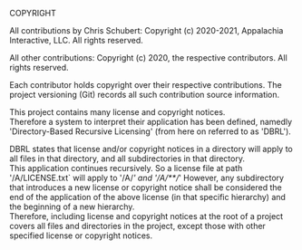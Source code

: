 COPYRIGHT

All contributions by Chris Schubert: Copyright (c) 2020-2021, Appalachia Interactive, LLC. All rights reserved.

All other contributions: Copyright (c) 2020, the respective contributors. All rights reserved.

Each contributor holds copyright over their respective contributions. 
The project versioning (Git) records all such contribution source information.

This project contains many license and copyright notices.  
Therefore a system to interpret their application has been defined, namedly 'Directory-Based Recursive Licensing' (from here on referred to as 'DBRL').

DBRL states that license and/or copyright notices in a directory will apply to all files in that directory, and all subdirectories in that directory.  
This application continues recursively. 
So a license file at path '/A/LICENSE.txt` will apply to '/A/*' and '/A/**/*' 
However, any subdirectory that introduces a new license or copyright notice shall be considered the end of the application of the above license (in that specific hierarchy) and the beginning of a new hierarchy.  
Therefore, including license and copyright notices at the root of a project covers all files and directories in the project, except those with other specified license or copyright notices.